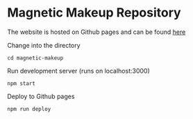 # Magnetic Makeup Repository

The website is hosted on Github pages and can be found [here](https://florenceafo.github.io/magnetic_makeup/)

Change into the directory
```
cd magnetic-makeup
```

Run development server (runs on localhost:3000)
```
npm start
```

Deploy to Github pages
```
npm run deploy
```

